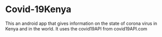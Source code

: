 # Covid-19Kenya
This an android app that gives information on the state of corona virus in Kenya and in the world. It uses the covid19API from covid19API.com
